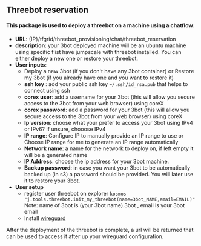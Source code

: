 ## Threebot reservation

#### This package is used to deploy a threebot on a machine using a chatflow:

* **URL**: {IP}/tfgrid/threebot_provisioning/chat/threebot_reservation
* **description**: your 3bot deployed machine will be an ubuntu machine using specific flist have jumpscale with threebot installed. You can either deploy a new one or restore your threebot.
* **User inputs**:
   - Deploy a new 3bot (if you don't have any 3bot container) or Restore my 3bot (if you already have one and you want to restore it)
   - **ssh key** : add your public ssh key `~/.ssh/id_rsa.pub` that helps to connect using ssh 
   - **corex user**: add a username for your 3bot (this will allow you secure access to the 3bot from your web browser) using coreX
   - **corex password**: add a password for your 3bot (this will allow you secure access to the 3bot from your web browser) using coreX
   - **Ip version**: choose what your prefer to access your 3bot using IPv4 or IPv6? If unsure, chooose IPv4
   - **IP range**: Configure IP to manually provide an IP range to use or Choose IP range for me to generate an IP range automatically
   - **Network name**: a name for the network to deploy on,  if left empty it will be a generated name
   - **IP Address**: choose the ip address for your 3bot machine.
   - **Backup password**: in case you want your 3bot to be automatically backed up (in s3) a password should be provided. You will later use it to restore your 3bot.
* **User setup** 
    - register user threebot on explorer ```kosmos "j.tools.threebot.init_my_threebot(name=3bot_NAME,email=EMAIL)"``` Note: name of 3bot is (your 3bot name).3bot , email is your 3bot email
    - Install [wireguard](https://www.wireguard.com/install/)


After the deployment of the threebot is complete,  a url will be returned that can be used to access it after up your wireguard configuration.